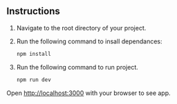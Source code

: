 
## Instructions

1. Navigate to the root directory of your project.
2. Run the following command to insall dependances:

   ```bash
   npm install
   ```
3. Run the following command to run project.

   ```bash
   npm run dev
   ```

Open [http://localhost:3000](http://localhost:3000) with your browser to see app.
